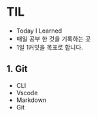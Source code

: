 # TIL

- Today I Learned
- 매일 공부 한 것을 기록하는 곳
- 1일 1커밋을 목표로 합니다.


## 1. Git

- CLI
- Vscode
- Markdown
- Git